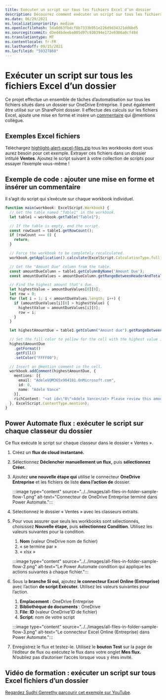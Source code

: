 ```yaml
---
title: Exécuter un script sur tous les fichiers Excel d’un dossier
description: Découvrez comment exécuter un script sur tous les fichiers Excel dans un dossier sur OneDrive Entreprise.
ms.date: 06/29/2021
ms.localizationpriority: medium
ms.openlocfilehash: 5da0d63fbdcf8b7333b951e226d9d34321dd6bd5
ms.sourcegitcommit: d3ed4bdeeba805d97c930394e172e8306a0cf484
ms.translationtype: MT
ms.contentlocale: fr-FR
ms.lasthandoff: 09/15/2021
ms.locfileid: "59327860"
---
```

# <a name="run-a-script-on-all-excel-files-in-a-folder"></a>Exécuter un script sur tous les fichiers Excel d’un dossier

Ce projet effectue un ensemble de tâches d’automatisation sur tous les fichiers situés dans un dossier sur OneDrive Entreprise. Il peut également être utilisé sur un SharePoint dossier.
Il effectue des calculs sur les fichiers Excel, ajoute une mise en forme et insère un [commentaire](https://support.microsoft.com/office/90701709-5dc1-41c7-aa48-b01d4a46e8c7) qui @mentions collègue.

## <a name="sample-excel-files"></a>Exemples Excel fichiers

Téléchargez <a href="https://github.com/OfficeDev/office-scripts-docs/blob/master/docs/resources/samples/highlight-alert-excel-files.zip?raw=true">highlight-alert-excel-files.zip</a> tous les workbooks dont vous aurez besoin pour cet exemple. Extrayer ces fichiers dans un dossier intitulé **Ventes**. Ajoutez le script suivant à votre collection de scripts pour essayer l’exemple vous-même !

## <a name="sample-code-add-formatting-and-insert-comment"></a>Exemple de code : ajouter une mise en forme et insérer un commentaire

Il s’agit du script qui s’exécute sur chaque workbook individuel.

```TypeScript
function main(workbook: ExcelScript.Workbook) {
  // Get the table named "Table1" in the workbook.
  let table1 = workbook.getTable("Table1");

  // If the table is empty, end the script.
  const rowCount = table1.getRowCount();
  if (rowCount === 0) {
    return;
  }

  // Force the workbook to be completely recalculated.
  workbook.getApplication().calculate(ExcelScript.CalculationType.full);

  // Get the "Amount Due" column from the table.
  const amountDueColumn = table1.getColumnByName('Amount Due');
  const amountDueValues = amountDueColumn.getRangeBetweenHeaderAndTotal().getValues();

  // Find the highest amount that's due.
  let highestValue = amountDueValues[0][0];
  let row = 0;
  for (let i = 1; i < amountDueValues.length; i++) {
    if (amountDueValues[i][0] > highestValue) {
      highestValue = amountDueValues[i][0];
      row = i;
    }
  }

  let highestAmountDue = table1.getColumn("Amount due").getRangeBetweenHeaderAndTotal().getRow(row);

  // Set the fill color to yellow for the cell with the highest value in the "Amount Due" column.
  highestAmountDue
    .getFormat()
    .getFill()
    .setColor("FFFF00");

  // Insert an @mention comment in the cell.
  workbook.addComment(highestAmountDue, {
    mentions: [{
      email: "AdeleV@M365x904181.OnMicrosoft.com",
      id: 0,
      name: "Adele Vance"
    }],
    richContent: "<at id=\"0\">Adele Vance</at> Please review this amount"
  }, ExcelScript.ContentType.mention);
}
```

## <a name="power-automate-flow-run-the-script-on-every-workbook-in-the-folder"></a>Power Automate flux : exécuter le script sur chaque classeur du dossier

Ce flux exécute le script sur chaque classeur dans le dossier « Ventes ».

1. Créez un **flux de cloud instantané.**
1. Sélectionnez **Déclencher manuellement un flux,** puis **sélectionnez Créer.**
1. Ajoutez **une nouvelle étape qui** utilise le connecteur **OneDrive Entreprise** et les fichiers de liste **dans l’action de** dossier.

    :::image type="content" source="../../images/all-files-in-folder-sample-flow-1.png" alt-text="Connecteur de OneDrive Entreprise terminé dans Power Automate.":::
1. Sélectionnez le dossier « Ventes » avec les classeurs extraits.
1. Pour vous assurer que seuls les workbooks sont sélectionnés, choisissez **Nouvelle étape,** puis **sélectionnez Condition**. Utilisez les valeurs suivantes pour la condition.
    1. **Nom** (valeur OneDrive nom de fichier)
    1. « se termine par »
    1. « xlsx »

    :::image type="content" source="../../images/all-files-in-folder-sample-flow-2.png" alt-text="Le Power Automate condition qui applique les actions suivantes à chaque fichier.":::
1. Sous la **branche Si oui,** ajoutez **le connecteur Excel Online (Entreprise)** avec l’action **de script Exécuter.** Utilisez les valeurs suivantes pour l’action.
    1. **Emplacement** : OneDrive Entreprise
    1. **Bibliothèque de documents** : OneDrive
    1. **File**: **ID** (valeur OneDrive’ID de fichier)
    1. **Script**: nom de votre script

    :::image type="content" source="../../images/all-files-in-folder-sample-flow-3.png" alt-text="Le connecteur Excel Online (Entreprise) dans Power Automate.":::
1. Enregistrez le flux et testez-le. Utilisez le **bouton Test** sur la page de l’éditeur de flux ou exécutez le flux dans votre onglet **Mes flux.** N’oubliez pas d’autoriser l’accès lorsque vous y êtes invité.

## <a name="training-video-run-a-script-on-all-excel-files-in-a-folder"></a>Vidéo de formation : exécuter un script sur tous Excel fichiers d’un dossier

[Regardez Sudhi Genrethy parcourir cet exemple sur YouTube](https://youtu.be/xMg711o7k6w).

